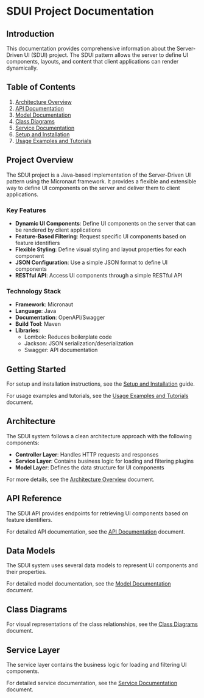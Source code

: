 # SDUI Project Documentation

## Introduction

This documentation provides comprehensive information about the Server-Driven UI (SDUI) project. The SDUI pattern allows the server to define UI components, layouts, and content that client applications can render dynamically.

## Table of Contents

1. [Architecture Overview](architecture-overview.md)
2. [API Documentation](api-documentation.md)
3. [Model Documentation](model-documentation.md)
4. [Class Diagrams](class-diagram.md)
5. [Service Documentation](service-documentation.md)
6. [Setup and Installation](setup-instructions.md)
7. [Usage Examples and Tutorials](usage-examples.md)

## Project Overview

The SDUI project is a Java-based implementation of the Server-Driven UI pattern using the Micronaut framework. It provides a flexible and extensible way to define UI components on the server and deliver them to client applications.

### Key Features

- **Dynamic UI Components**: Define UI components on the server that can be rendered by client applications
- **Feature-Based Filtering**: Request specific UI components based on feature identifiers
- **Flexible Styling**: Define visual styling and layout properties for each component
- **JSON Configuration**: Use a simple JSON format to define UI components
- **RESTful API**: Access UI components through a simple RESTful API

### Technology Stack

- **Framework**: Micronaut
- **Language**: Java
- **Documentation**: OpenAPI/Swagger
- **Build Tool**: Maven
- **Libraries**:
  - Lombok: Reduces boilerplate code
  - Jackson: JSON serialization/deserialization
  - Swagger: API documentation

## Getting Started

For setup and installation instructions, see the [Setup and Installation](setup-instructions.md) guide.

For usage examples and tutorials, see the [Usage Examples and Tutorials](usage-examples.md) document.

## Architecture

The SDUI system follows a clean architecture approach with the following components:

- **Controller Layer**: Handles HTTP requests and responses
- **Service Layer**: Contains business logic for loading and filtering plugins
- **Model Layer**: Defines the data structure for UI components

For more details, see the [Architecture Overview](architecture-overview.md) document.

## API Reference

The SDUI API provides endpoints for retrieving UI components based on feature identifiers.

For detailed API documentation, see the [API Documentation](api-documentation.md) document.

## Data Models

The SDUI system uses several data models to represent UI components and their properties.

For detailed model documentation, see the [Model Documentation](model-documentation.md) document.

## Class Diagrams

For visual representations of the class relationships, see the [Class Diagrams](class-diagram.md) document.

## Service Layer

The service layer contains the business logic for loading and filtering UI components.

For detailed service documentation, see the [Service Documentation](service-documentation.md) document.
